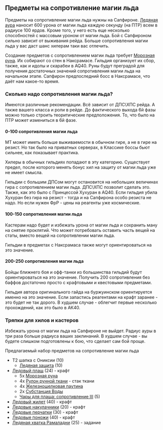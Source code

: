 ## Предметы на сопротивление магии льда
Предметы на сопротивление магии льда нужны на Сапфироне. [Ледяная аура](https://ru.classic.wowhead.com/spell=28531) наносит 600 урона от магии льда каждую секунду (на ПТР) всем в радиусе 100 ярдов. 
Кроме того, у него есть еще несколько способностей с массовым уроном от магии льда. Бой с Сапфироном сильно зависит от выживания рейда. 
Больше сопротивления магии льда у вас даст шанс хилерам таки вас отлечить.

Создание предметов с сопротивлением магии льда требует [Морозная руна](https://ru.classic.wowhead.com/item=22682). Их собирают со стен в Наксрамасе. 
Гильдия организует их сбор, также, как и идолы и скарабеи в AQ40. Руны будут преградой для получения достаточных значений сопротивления магии льда на начальном этапе. 
Сапфирон предпоследний босс в Наксрамасе, что даёт нам какое-то время. 

### Сколько надо сопротивления магии льда?
Имеются различные рекомендации. Всё зависит от ДПС\ХПС рейда. А также вашего класса и роли в рейде. 
До фактического выхода 6й фазы можно только строить теоритические предположения.
То, что было на ПТР может измениться в 6й фазе.

#### 0-100 сопротивления магии льда
МТ может иметь больше выживаемости в обычном гире, а не в гире на резист. Но так было на приватных серверах, в Классике боссы бьют сильнее, как показывает практика. 

Хилеры в обычных гильдиях попадают в эту категорию. Существует предел, после которого менять бонус хил на защиту от магии льда уже не имеет смысла. 

Гильдии с большим ДПСом могут остановится на небольших величинах гира с сопротивлением магии льда. ДПС\ХПС позволит сделать это. Также, как это было с Принцессой Хухуран в AQ40.
Если гильдия убила Хухуран без гира на резист - тогда и на Сапфирона особо резиста не надо. Но если нужен ФрР - цены на реагенты уже космические.

#### 100-150 сопротивления магии льда
Кастерам надо будет и избежать урона от магии льда и сохранить ману на снятие проклятий. Что может потребовать оставить часть вещей на статы, вместо вещей на сопротивлении магии льда. 

Гильдии в предметах с Наксрамаса также могут ориентироваться на это значение.


#### 200-250 сопротивления магии льда
Бойцы ближнего боя и офф-танки из большинства гильдий будут ориентироваться на это значение. Получить 200 сопротивления без баффов достаточно просто с крафтовыми и квестовыми предметами.

Гильдия автора оригинального гайда на буржуинском ориентируется именно на это значение. Если запастись реагентами на крафт заранее - это будет не так дорого. 
В худшем случае  - облегчит первые несколько прохождений, как это было в АК40.

### Тряпки для хилов и кастеров
Избежать урона от магии льда на Сапфироне не выйдет. Радиус ауры в три раза больше радиуса ваших заклинаний. 
В худшем случае - вы будете слишком подготовлены к бою, что сделает сам бой проще.

Предлагаемый набор предметов на сопротивление магии льда
* Т2 шапка с Ониксии (10)
  * [Ледяная защита](https://ru.classic.wowhead.com/quest=9211) (10)
* [Ледовый плащ](https://ru.classic.wowhead.com/item=22658) (24) - крафт
  * 5х [Морозная руна](https://ru.classic.wowhead.com/item=22682) 
  * 4х [Рулон рунной ткани](https://ru.classic.wowhead.com/item=14048)  - стак ткани
  * 4х [Железношелковая паутина](https://ru.classic.wowhead.com/item=14227) 
  * 2х [Субстанция Воды](https://ru.classic.wowhead.com/item=7080) 
  * [Чары для плаща: сопротивление III](https://ru.classic.wowhead.com/spell=20014) (5)
* [Ледовый жилет](https://ru.classic.wowhead.com/item=22652) (40) - крафт
* [Ледовые накулачники](https://ru.classic.wowhead.com/item=22655) (20) - крафт
* [Ледовые перчатки](https://ru.classic.wowhead.com/item=22654) (30) - крафт
* [Ледовые поножи](https://ru.classic.wowhead.com/item=22700) (40) - крафт
* [Ледяная хватка Рамаладни](https://ru.classic.wowhead.com/item=22707) (25) - задание




<script>var whTooltips = {iconizeLinks: true, renameLinks: true};</script>
<script src="https://wow.zamimg.com/widgets/power.js"></script>
